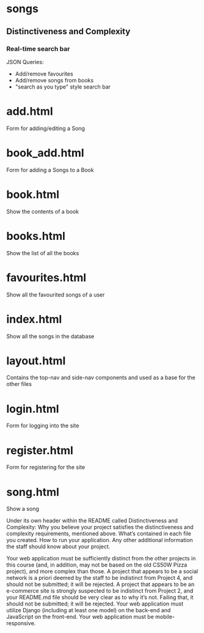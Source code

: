 # songs

## Distinctiveness and Complexity
### Real-time search bar
JSON Queries:
* Add/remove favourites
* Add/remove songs from books
* "search as you type" style search bar

# add.html
Form for adding/editing a Song

# book_add.html
Form for adding a Songs to a Book

# book.html
Show the contents of a book

# books.html
Show the list of all the books

# favourites.html
Show all the favourited songs of a user

# index.html
Show all the songs in the database

# layout.html
Contains the top-nav and side-nav components and used as a base for the other files

# login.html
Form for logging into the site

# register.html
Form for registering for the site

# song.html
Show a song


Under its own header within the README called Distinctiveness and Complexity: Why you believe your project satisfies the distinctiveness and complexity requirements, mentioned above.
What’s contained in each file you created.
How to run your application.
Any other additional information the staff should know about your project.


Your web application must be sufficiently distinct from the other projects in this course (and, in addition, may not be based on the old CS50W Pizza project), and more complex than those.
A project that appears to be a social network is a priori deemed by the staff to be indistinct from Project 4, and should not be submitted; it will be rejected.
A project that appears to be an e-commerce site is strongly suspected to be indistinct from Project 2, and your README.md file should be very clear as to why it’s not. Failing that, it should not be submitted; it will be rejected.
Your web application must utilize Django (including at least one model) on the back-end and JavaScript on the front-end.
Your web application must be mobile-responsive.
